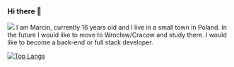 ### Hi there 👋

![](https://komarev.com/ghpvc/?username=macinek67&color=green)
I am Marcin, currently 16 years old and I live in a small town in Poland. In the future I would like to move to Wrocław/Cracow and study there. I would like to become a back-end or full stack developer.

[![Top Langs](https://github-readme-stats.vercel.app/api/top-langs/?username=macinek67)](https://github.com/macinek67/github-readme-stats)
